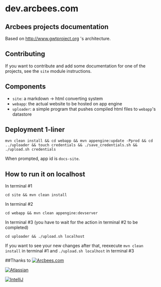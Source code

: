 # dev.arcbees.com
## Arcbees projects documentation

Based on http://www.gwtproject.org 's architecture.

## Contributing
If you want to contribute and add some documentation for one of the projects, see the `site` module instructions.

## Components

* `site`: a markdown -> html converting system
* `webapp`: the actual website to be hosted on app engine
* `uploader`: a simple program that pushes compiled html files to `webapp`'s datastore

## Deployment 1-liner
```
mvn clean install && cd webapp && mvn appengine:update -Pprod && cd ../uploader && touch credentials && ./save_credentials.sh && ./upload.sh credentials
```

When prompted, app id is `docs-site`.

## How to run it on localhost
In terminal #1

```
cd site && mvn clean install
```

In terminal #2

```
cd webapp && mvn clean appengine:devserver
```

In terminal #3 (you have to wait for the action in terminal #2 to be completed)

```
cd uploader && ./upload.sh localhost
```

If you want to see your new changes after that, reexecute `mvn clean install` in terminal #1 and `./upload.sh localhost` in terminal #3

##Thanks to
[![Arcbees.com](http://i.imgur.com/HDf1qfq.png)](http://arcbees.com)

[![Atlassian](http://i.imgur.com/BKkj8Rg.png)](https://www.atlassian.com/)

[![IntelliJ](https://lh6.googleusercontent.com/--QIIJfKrjSk/UJJ6X-UohII/AAAAAAAAAVM/cOW7EjnH778/s800/banner_IDEA.png)](http://www.jetbrains.com/idea/index.html)
